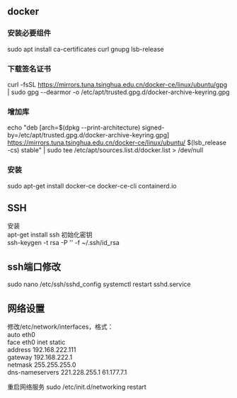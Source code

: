## docker
### 安装必要组件
sudo apt install ca-certificates curl gnupg lsb-release
### 下载签名证书
curl -fsSL https://mirrors.tuna.tsinghua.edu.cn/docker-ce/linux/ubuntu/gpg | sudo gpg --dearmor -o /etc/apt/trusted.gpg.d/docker-archive-keyring.gpg
### 增加库
echo "deb [arch=$(dpkg --print-architecture) signed-by=/etc/apt/trusted.gpg.d/docker-archive-keyring.gpg] https://mirrors.tuna.tsinghua.edu.cn/docker-ce/linux/ubuntu/ $(lsb_release -cs) stable" | sudo tee /etc/apt/sources.list.d/docker.list > /dev/null
### 安装
sudo apt-get install docker-ce docker-ce-cli containerd.io

## SSH
安装  
apt-get install ssh
初始化密钥  
ssh-keygen -t rsa -P '' -f ~/.ssh/id_rsa

## ssh端口修改
sudo nano /etc/ssh/sshd_config
systemctl restart sshd.service

## 网络设置
修改/etc/network/interfaces，格式：  
auto eth0  
face eth0 inet static  
address 192.168.222.111  
gateway 192.168.222.1  
netmask 255.255.255.0  
dns-nameservers 221.228.255.1 61.177.7.1  

重启网络服务
sudo /etc/init.d/networking restart